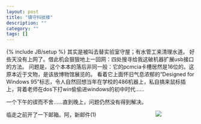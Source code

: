 ```yaml
---
layout: post
title: "镇守科技楼"
description: ""
category: ""
tags: []
---
```

{% include JB/setup %}
其实是被叫去替实验室守屋；有水管工来清理水道。
好些天没有上网了。借此机会狠狠地上一回网：四处搜寻给我这破机器扩展usb接口的方法。
问题是，这个本本的落后非同一般：它的pcmcia卡槽居然是16位的。这原本近于文物，是该放博物馆展览的。
看着它上面怀旧气息浓郁的“Designed for Windows 95”标志，令人自然回想当年在学校的486机器上，私自搞来鼠标插上，背着老师在dos下打win偷偷进windows的初中时代……

一个下午的锲而不舍……直到晚上，问题仍然没有得到解决。

临走之前开了一下邮箱。阿，新邮件(1)
　　　　　　　　　　　![](img/em44.gif)